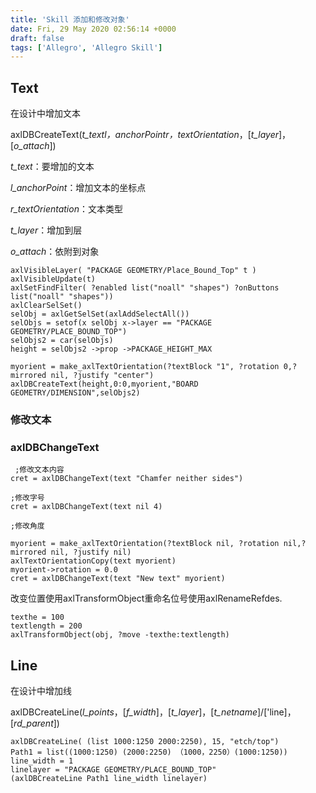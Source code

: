 ```yaml
---
title: 'Skill 添加和修改对象'
date: Fri, 29 May 2020 02:56:14 +0000
draft: false
tags: ['Allegro', 'Allegro Skill']
---
```


Text
----

在设计中增加文本

axlDBCreateText(_t\_textl，anchorPointr，textOrientation_，\[_t\_layer_\]，\[_o\_attach_\])

_t\_text_：要增加的文本

_l\_anchorPoint_：增加文本的坐标点

_r\_textOrientation_：文本类型

_t\_layer_：增加到层

_o\_attach_：依附到对象

```
axlVisibleLayer( "PACKAGE GEOMETRY/Place_Bound_Top" t )
axlVisibleUpdate(t)
axlSetFindFilter( ?enabled list("noall" "shapes") ?onButtons list("noall" "shapes"))
axlClearSelSet()
selObj = axlGetSelSet(axlAddSelectAll())
selObjs = setof(x selObj x->layer == "PACKAGE GEOMETRY/PLACE_BOUND_TOP")
selObjs2 = car(selObjs)
height = selObjs2 ->prop ->PACKAGE_HEIGHT_MAX

myorient = make_axlTextOrientation(?textBlock "1", ?rotation 0,?mirrored nil, ?justify "center")
axlDBCreateText(height,0:0,myorient,"BOARD GEOMETRY/DIMENSION",selObjs2)
```

### 修改文本

### axlDBChangeText

```
 ;修改文本内容
cret = axlDBChangeText(text "Chamfer neither sides")
 
;修改字号
cret = axlDBChangeText(text nil 4)
 
;修改角度

myorient = make_axlTextOrientation(?textBlock nil, ?rotation nil,?mirrored nil, ?justify nil)
axlTextOrientationCopy(text myorient)
myorient->rotation = 0.0
cret = axlDBChangeText(text "New text" myorient)
```

改变位置使用axlTransformObject重命名位号使用axlRenameRefdes.

```
texthe = 100
textlength = 200
axlTransformObject(obj, ?move -texthe:textlength)
```

Line
----

在设计中增加线

axlDBCreateLine(_l\_points_，\[_f\_width_\]，\[_t\_layer_\]，\[_t\_netname_\]/\['line\]，\[_rd\_parent_\])

```
axlDBCreateLine( (list 1000:1250 2000:2250), 15, "etch/top")
Path1 = list((1000:1250) (2000:2250) （1000，2250）(1000:1250))
line_width = 1
linelayer = "PACKAGE GEOMETRY/PLACE_BOUND_TOP"
(axlDBCreateLine Path1 line_width linelayer)
```